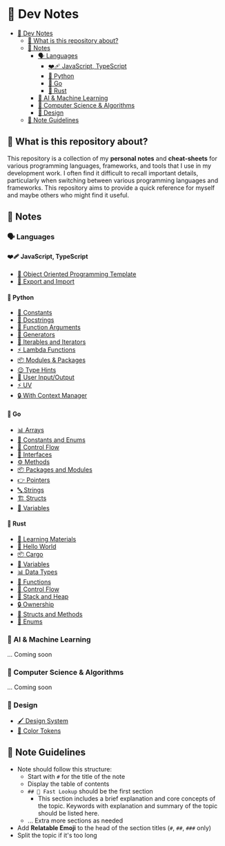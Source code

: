 # 📝 Dev Notes

- [📝 Dev Notes](#-dev-notes)
  - [🧐 What is this repository about?](#-what-is-this-repository-about)
  - [📝 Notes](#-notes)
    - [🗣️ Languages](#️-languages)
      - [❤️‍🩹 JavaScript, TypeScript](#️-javascript-typescript)
      - [🐍 Python](#-python)
      - [🐹 Go](#-go)
      - [🦀 Rust](#-rust)
    - [🤖 AI \& Machine Learning](#-ai--machine-learning)
    - [🧠 Computer Science \& Algorithms](#-computer-science--algorithms)
    - [🎨 Design](#-design)
  - [📝 Note Guidelines](#-note-guidelines)

## 🧐 What is this repository about?

This repository is a collection of my **personal notes** and **cheat-sheets** for various programming languages, frameworks, and tools that I use in my development work. I often find it difficult to recall important details, particularly when switching between various programming languages and frameworks. This repository aims to provide a quick reference for myself and maybe others who might find it useful.

## 📝 Notes

### 🗣️ Languages

#### ❤️‍🩹 JavaScript, TypeScript

- [🐣 Object Oriented Programming Template](./js-ts/oop-template.md)
- [🔁 Export and Import](./js-ts/export-import.md)

#### 🐍 Python

- [🗿 Constants](./python/constants.md)
- [📖 Docstrings](./python/docstrings.md)
- [🔧 Function Arguments](./python/function-arguments.md)
- [🔄 Generators](./python/generators.md)
- [🔁 Iterables and Iterators](./python/iterables-and-iterators.md)
- [⚡ Lambda Functions](./python/lambda-functions.md)
- [📦 Modules & Packages](./python/modules-packages.md)
- [😉 Type Hints](./python/type-hints.md)
- [📝 User Input/Output](./python/user-input-output.md)
- [⚡ UV](./python/uv.md)
- [🔒 With Context Manager](./python/with-context-manager.md)

#### 🐹 Go

- [📊 Arrays](./go/arrays.md)
- [🗿 Constants and Enums](./go/constants-and-enums.md)
- [🔀 Control Flow](./go/control-flow.md)
- [🔌 Interfaces](./go/interfaces.md)
- [⚙️ Methods](./go/methods.md)
- [📦 Packages and Modules](./go/packages-and-modules.md)
- [👉 Pointers](./go/pointers.md)
- [🔤 Strings](./go/strings.md)
- [🏗️ Structs](./go/structs.md)
- [📝 Variables](./go/variables.md)

#### 🦀 Rust

- [📖 Learning Materials](./rust/learning-material.md)
- [👋 Hello World](./rust/hello-world.md)
- [📦 Cargo](./rust/cargo.md)
- [📮 Variables](./rust/variables.md)
- [📊 Data Types](./rust/data-types.md)
- [🔧 Functions](./rust/functions.md)
- [🔁 Control Flow](./rust/control-flow.md)
- [📝 Stack and Heap](./rust/stack-and-heap.md)
- [🔒 Ownership](./rust/ownership.md)
- [🍱 Structs and Methods](./rust/structs-methods.md)
- [🔢 Enums](./rust/enums.md)

### 🤖 AI & Machine Learning

... Coming soon

### 🧠 Computer Science & Algorithms

... Coming soon

### 🎨 Design

- [🖌️ Design System](./design/design-system.md)
- [🌈 Color Tokens](./design/color-tokens.md)

## 📝 Note Guidelines

- Note should follow this structure:
  - Start with `#` for the title of the note
  - Display the table of contents
  - `## 👀 Fast Lookup` should be the first section
    - This section includes a brief explanation and core concepts of the topic. Keywords with explanation and summary of the topic should be listed here.
  - ... Extra more sections as needed
- Add **Relatable Emoji** to the head of the section titles (`#`, `##`, `###` only)
- Split the topic if it's too long
